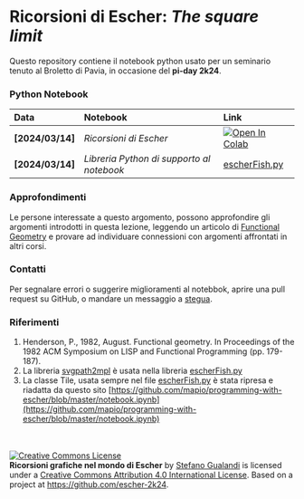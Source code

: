 # Ricorsioni di Escher: *The square limit*

Questo repository contiene il notebook python usato per un seminario tenuto al Broletto di Pavia, in occasione del **pi-day 2k24**.

### Python Notebook

| Data | Notebook | Link |
|:-|:-|:-|
|**[2024/03/14]**|*Ricorsioni di Escher*|[![Open In Colab](https://colab.research.google.com/assets/colab-badge.svg)](https://colab.research.google.com/github/stegua/escher-2k24/blob/main/RicorsioniGrafiche.ipynb)|
|**[2024/03/14]**|*Libreria Python di supporto al notebook*|[escherFish.py](https://github.com/stegua/escher-2k24/blob/main/escherFish.py)|

### Approfondimenti
Le persone interessate a questo argomento, possono approfondire gli argomenti introdotti in questa lezione, leggendo un articolo di [Functional Geometry](https://eprints.soton.ac.uk/257577/1/funcgeo2.pdf) e provare ad individuare connessioni con argomenti affrontati in altri corsi.

### Contatti
Per segnalare errori o suggerire miglioramenti al notebbok, aprire una pull request su GitHub, o mandare un messaggio a [stegua](https://github.com/stegua).

### Riferimenti
1. Henderson, P., 1982, August. Functional geometry. In Proceedings of the 1982 ACM Symposium on LISP and Functional Programming (pp. 179-187).
2. La libreria [svgpath2mpl](https://github.com/nvictus/svgpath2mpl) è usata nella libreria [escherFish.py](https://github.com/stegua/escher-2k24/blob/main/escherFish.py)
3. La classe Tile, usata sempre nel file [escherFish.py](https://github.com/stegua/escher-2k24/blob/main/escherFish.py) è stata ripresa e riadatta da questo sito [https://github.com/mapio/programming-with-escher/blob/master/notebook.ipynb](https://github.com/mapio/programming-with-escher/blob/master/notebook.ipynb)

<br>
<br>
<a rel="license" href="http://creativecommons.org/licenses/by/4.0/"><img alt="Creative Commons License" style="border-width:0" src="https://i.creativecommons.org/l/by/4.0/88x31.png" /></a><br /><span xmlns:dct="http://purl.org/dc/terms/" property="dct:title"><b>Ricorsioni grafiche nel mondo di Escher</b></span> by <a xmlns:cc="http://creativecommons.org/ns#" href="http://mate.unipv.it/gualandi" property="cc:attributionName" rel="cc:attributionURL">Stefano Gualandi</a> is licensed under a <a rel="license" href="http://creativecommons.org/licenses/by/4.0/">Creative Commons Attribution 4.0 International License</a>. Based on a project at <a xmlns:dct="http://purl.org/dc/terms/" href="https://github.com/mathcoding/opt4ds" rel="dct:source">https://github.com/escher-2k24</a>.
